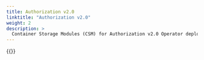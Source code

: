 ```yaml
---
title: Authorization v2.0
linktitle: "Authorization v2.0" 
weight: 2
description: >
  Container Storage Modules (CSM) for Authorization v2.0 Operator deployment
---
```


{{<include file="content/v1/getting-started/installation/helm/modules/authorizationv2-0.md" hideIds="1,3">}}
